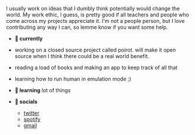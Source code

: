 I usually work on ideas that I dumbly think potentially would change the world.
My work ethic, I guess, is pretty good if all teachers and people who come across my projects appreciate it.
I'm not a people person, but I love contributing any way I can, so lemme know if you want some help. 

- **🌱 currently**
- working on a closed source project called poirot. will make it open source when I think there could be a real world benefit.
- reading a load of books and making an app to keep track of all that
- learning how to run human in emulation mode ;)

- **🧠 learning**
lot of things

- **👋 socials**
  - [twitter](https://twitter.com/lulzsimp)
  - [spotify](https://open.spotify.com/user/815dtm3xmihs025i3yj2m0tfh)
  - [gmail](mailto:natechnologies2007@gmail.com)
